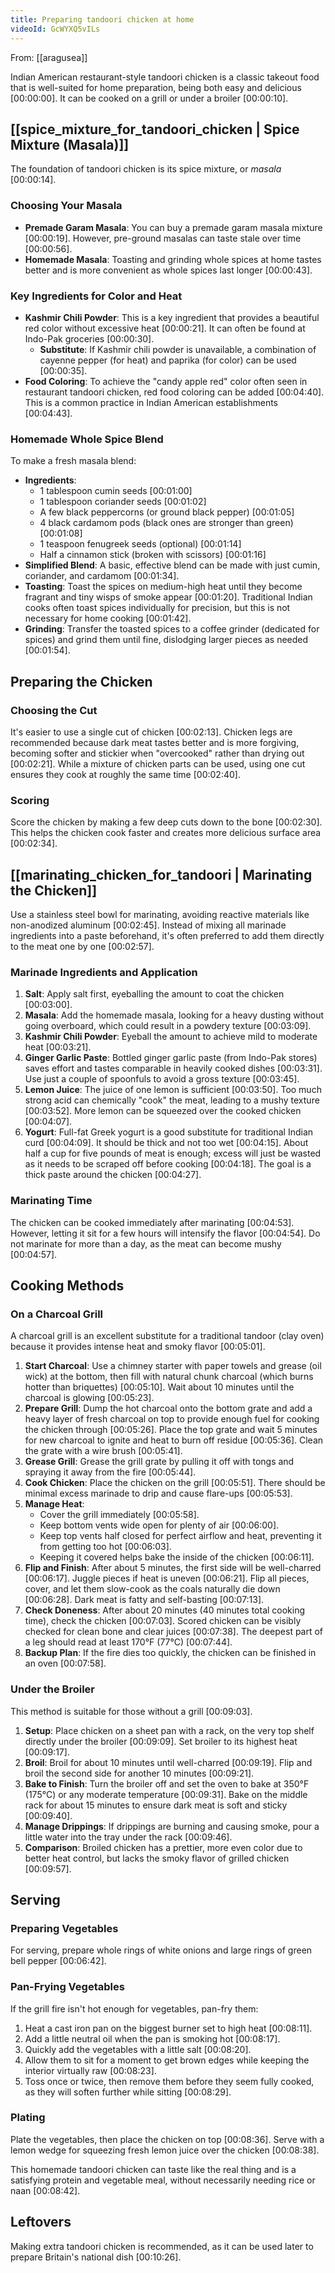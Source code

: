 ```yaml
---
title: Preparing tandoori chicken at home
videoId: GcWYXQ5vILs
---
```


From: [[aragusea]] <br/> 

Indian American restaurant-style tandoori chicken is a classic takeout food that is well-suited for home preparation, being both easy and delicious <a class="yt-timestamp" data-t="00:00:00">[00:00:00]</a>. It can be cooked on a grill or under a broiler <a class="yt-timestamp" data-t="00:00:10">[00:00:10]</a>.

## [[spice_mixture_for_tandoori_chicken | Spice Mixture (Masala)]]

The foundation of tandoori chicken is its spice mixture, or *masala* <a class="yt-timestamp" data-t="00:00:14">[00:00:14]</a>.

### Choosing Your Masala

*   **Premade Garam Masala**: You can buy a premade garam masala mixture <a class="yt-timestamp" data-t="00:00:19">[00:00:19]</a>. However, pre-ground masalas can taste stale over time <a class="yt-timestamp" data-t="00:00:56">[00:00:56]</a>.
*   **Homemade Masala**: Toasting and grinding whole spices at home tastes better and is more convenient as whole spices last longer <a class="yt-timestamp" data-t="00:00:43">[00:00:43]</a>.

### Key Ingredients for Color and Heat

*   **Kashmir Chili Powder**: This is a key ingredient that provides a beautiful red color without excessive heat <a class="yt-timestamp" data-t="00:00:21">[00:00:21]</a>. It can often be found at Indo-Pak groceries <a class="yt-timestamp" data-t="00:00:30">[00:00:30]</a>.
    *   **Substitute**: If Kashmir chili powder is unavailable, a combination of cayenne pepper (for heat) and paprika (for color) can be used <a class="yt-timestamp" data-t="00:00:35">[00:00:35]</a>.
*   **Food Coloring**: To achieve the "candy apple red" color often seen in restaurant tandoori chicken, red food coloring can be added <a class="yt-timestamp" data-t="00:04:40">[00:04:40]</a>. This is a common practice in Indian American establishments <a class="yt-timestamp" data-t="00:04:43">[00:04:43]</a>.

### Homemade Whole Spice Blend

To make a fresh masala blend:
*   **Ingredients**:
    *   1 tablespoon cumin seeds <a class="yt-timestamp" data-t="00:01:00">[00:01:00]</a>
    *   1 tablespoon coriander seeds <a class="yt-timestamp" data-t="00:01:02">[00:01:02]</a>
    *   A few black peppercorns (or ground black pepper) <a class="yt-timestamp" data-t="00:01:05">[00:01:05]</a>
    *   4 black cardamom pods (black ones are stronger than green) <a class="yt-timestamp" data-t="00:01:08">[00:01:08]</a>
    *   1 teaspoon fenugreek seeds (optional) <a class="yt-timestamp" data-t="00:01:14">[00:01:14]</a>
    *   Half a cinnamon stick (broken with scissors) <a class="yt-timestamp" data-t="00:01:16">[00:01:16]</a>
*   **Simplified Blend**: A basic, effective blend can be made with just cumin, coriander, and cardamom <a class="yt-timestamp" data-t="00:01:34">[00:01:34]</a>.
*   **Toasting**: Toast the spices on medium-high heat until they become fragrant and tiny wisps of smoke appear <a class="yt-timestamp" data-t="00:01:20">[00:01:20]</a>. Traditional Indian cooks often toast spices individually for precision, but this is not necessary for home cooking <a class="yt-timestamp" data-t="00:01:42">[00:01:42]</a>.
*   **Grinding**: Transfer the toasted spices to a coffee grinder (dedicated for spices) and grind them until fine, dislodging larger pieces as needed <a class="yt-timestamp" data-t="00:01:54">[00:01:54]</a>.

## Preparing the Chicken

### Choosing the Cut
It's easier to use a single cut of chicken <a class="yt-timestamp" data-t="00:02:13">[00:02:13]</a>. Chicken legs are recommended because dark meat tastes better and is more forgiving, becoming softer and stickier when "overcooked" rather than drying out <a class="yt-timestamp" data-t="00:02:21">[00:02:21]</a>. While a mixture of chicken parts can be used, using one cut ensures they cook at roughly the same time <a class="yt-timestamp" data-t="00:02:40">[00:02:40]</a>.

### Scoring
Score the chicken by making a few deep cuts down to the bone <a class="yt-timestamp" data-t="00:02:30">[00:02:30]</a>. This helps the chicken cook faster and creates more delicious surface area <a class="yt-timestamp" data-t="00:02:34">[00:02:34]</a>.

## [[marinating_chicken_for_tandoori | Marinating the Chicken]]

Use a stainless steel bowl for marinating, avoiding reactive materials like non-anodized aluminum <a class="yt-timestamp" data-t="00:02:45">[00:02:45]</a>. Instead of mixing all marinade ingredients into a paste beforehand, it's often preferred to add them directly to the meat one by one <a class="yt-timestamp" data-t="00:02:57">[00:02:57]</a>.

### Marinade Ingredients and Application

1.  **Salt**: Apply salt first, eyeballing the amount to coat the chicken <a class="yt-timestamp" data-t="00:03:00">[00:03:00]</a>.
2.  **Masala**: Add the homemade masala, looking for a heavy dusting without going overboard, which could result in a powdery texture <a class="yt-timestamp" data-t="00:03:09">[00:03:09]</a>.
3.  **Kashmir Chili Powder**: Eyeball the amount to achieve mild to moderate heat <a class="yt-timestamp" data-t="00:03:21">[00:03:21]</a>.
4.  **Ginger Garlic Paste**: Bottled ginger garlic paste (from Indo-Pak stores) saves effort and tastes comparable in heavily cooked dishes <a class="yt-timestamp" data-t="00:03:31">[00:03:31]</a>. Use just a couple of spoonfuls to avoid a gross texture <a class="yt-timestamp" data-t="00:03:45">[00:03:45]</a>.
5.  **Lemon Juice**: The juice of one lemon is sufficient <a class="yt-timestamp" data-t="00:03:50">[00:03:50]</a>. Too much strong acid can chemically "cook" the meat, leading to a mushy texture <a class="yt-timestamp" data-t="00:03:52">[00:03:52]</a>. More lemon can be squeezed over the cooked chicken <a class="yt-timestamp" data-t="00:04:07">[00:04:07]</a>.
6.  **Yogurt**: Full-fat Greek yogurt is a good substitute for traditional Indian curd <a class="yt-timestamp" data-t="00:04:09">[00:04:09]</a>. It should be thick and not too wet <a class="yt-timestamp" data-t="00:04:15">[00:04:15]</a>. About half a cup for five pounds of meat is enough; excess will just be wasted as it needs to be scraped off before cooking <a class="yt-timestamp" data-t="00:04:18">[00:04:18]</a>. The goal is a thick paste around the chicken <a class="yt-timestamp" data-t="00:04:27">[00:04:27]</a>.

### Marinating Time
The chicken can be cooked immediately after marinating <a class="yt-timestamp" data-t="00:04:53">[00:04:53]</a>. However, letting it sit for a few hours will intensify the flavor <a class="yt-timestamp" data-t="00:04:54">[00:04:54]</a>. Do not marinate for more than a day, as the meat can become mushy <a class="yt-timestamp" data-t="00:04:57">[00:04:57]</a>.

## Cooking Methods

### On a Charcoal Grill

A charcoal grill is an excellent substitute for a traditional tandoor (clay oven) because it provides intense heat and smoky flavor <a class="yt-timestamp" data-t="00:05:01">[00:05:01]</a>.

1.  **Start Charcoal**: Use a chimney starter with paper towels and grease (oil wick) at the bottom, then fill with natural chunk charcoal (which burns hotter than briquettes) <a class="yt-timestamp" data-t="00:05:10">[00:05:10]</a>. Wait about 10 minutes until the charcoal is glowing <a class="yt-timestamp" data-t="00:05:23">[00:05:23]</a>.
2.  **Prepare Grill**: Dump the hot charcoal onto the bottom grate and add a heavy layer of fresh charcoal on top to provide enough fuel for cooking the chicken through <a class="yt-timestamp" data-t="00:05:26">[00:05:26]</a>. Place the top grate and wait 5 minutes for new charcoal to ignite and heat to burn off residue <a class="yt-timestamp" data-t="00:05:36">[00:05:36]</a>. Clean the grate with a wire brush <a class="yt-timestamp" data-t="00:05:41">[00:05:41]</a>.
3.  **Grease Grill**: Grease the grill grate by pulling it off with tongs and spraying it away from the fire <a class="yt-timestamp" data-t="00:05:44">[00:05:44]</a>.
4.  **Cook Chicken**: Place the chicken on the grill <a class="yt-timestamp" data-t="00:05:51">[00:05:51]</a>. There should be minimal excess marinade to drip and cause flare-ups <a class="yt-timestamp" data-t="00:05:53">[00:05:53]</a>.
5.  **Manage Heat**:
    *   Cover the grill immediately <a class="yt-timestamp" data-t="00:05:58">[00:05:58]</a>.
    *   Keep bottom vents wide open for plenty of air <a class="yt-timestamp" data-t="00:06:00">[00:06:00]</a>.
    *   Keep top vents half closed for perfect airflow and heat, preventing it from getting too hot <a class="yt-timestamp" data-t="00:06:03">[00:06:03]</a>.
    *   Keeping it covered helps bake the inside of the chicken <a class="yt-timestamp" data-t="00:06:11">[00:06:11]</a>.
6.  **Flip and Finish**: After about 5 minutes, the first side will be well-charred <a class="yt-timestamp" data-t="00:06:17">[00:06:17]</a>. Juggle pieces if heat is uneven <a class="yt-timestamp" data-t="00:06:21">[00:06:21]</a>. Flip all pieces, cover, and let them slow-cook as the coals naturally die down <a class="yt-timestamp" data-t="00:06:28">[00:06:28]</a>. Dark meat is fatty and self-basting <a class="yt-timestamp" data-t="00:07:13">[00:07:13]</a>.
7.  **Check Doneness**: After about 20 minutes (40 minutes total cooking time), check the chicken <a class="yt-timestamp" data-t="00:07:03">[00:07:03]</a>. Scored chicken can be visibly checked for clean bone and clear juices <a class="yt-timestamp" data-t="00:07:38">[00:07:38]</a>. The deepest part of a leg should read at least 170°F (77°C) <a class="yt-timestamp" data-t="00:07:44">[00:07:44]</a>.
8.  **Backup Plan**: If the fire dies too quickly, the chicken can be finished in an oven <a class="yt-timestamp" data-t="00:07:58">[00:07:58]</a>.

### Under the Broiler

This method is suitable for those without a grill <a class="yt-timestamp" data-t="00:09:03">[00:09:03]</a>.

1.  **Setup**: Place chicken on a sheet pan with a rack, on the very top shelf directly under the broiler <a class="yt-timestamp" data-t="00:09:09">[00:09:09]</a>. Set broiler to its highest heat <a class="yt-timestamp" data-t="00:09:17">[00:09:17]</a>.
2.  **Broil**: Broil for about 10 minutes until well-charred <a class="yt-timestamp" data-t="00:09:19">[00:09:19]</a>. Flip and broil the second side for another 10 minutes <a class="yt-timestamp" data-t="00:09:21">[00:09:21]</a>.
3.  **Bake to Finish**: Turn the broiler off and set the oven to bake at 350°F (175°C) or any moderate temperature <a class="yt-timestamp" data-t="00:09:31">[00:09:31]</a>. Bake on the middle rack for about 15 minutes to ensure dark meat is soft and sticky <a class="yt-timestamp" data-t="00:09:40">[00:09:40]</a>.
4.  **Manage Drippings**: If drippings are burning and causing smoke, pour a little water into the tray under the rack <a class="yt-timestamp" data-t="00:09:46">[00:09:46]</a>.
5.  **Comparison**: Broiled chicken has a prettier, more even color due to better heat control, but lacks the smoky flavor of grilled chicken <a class="yt-timestamp" data-t="00:09:57">[00:09:57]</a>.

## Serving

### Preparing Vegetables
For serving, prepare whole rings of white onions and large rings of green bell pepper <a class="yt-timestamp" data-t="00:06:42">[00:06:42]</a>.

### Pan-Frying Vegetables
If the grill fire isn't hot enough for vegetables, pan-fry them:
1.  Heat a cast iron pan on the biggest burner set to high heat <a class="yt-timestamp" data-t="00:08:11">[00:08:11]</a>.
2.  Add a little neutral oil when the pan is smoking hot <a class="yt-timestamp" data-t="00:08:17">[00:08:17]</a>.
3.  Quickly add the vegetables with a little salt <a class="yt-timestamp" data-t="00:08:20">[00:08:20]</a>.
4.  Allow them to sit for a moment to get brown edges while keeping the interior virtually raw <a class="yt-timestamp" data-t="00:08:23">[00:08:23]</a>.
5.  Toss once or twice, then remove them before they seem fully cooked, as they will soften further while sitting <a class="yt-timestamp" data-t="00:08:29">[00:08:29]</a>.

### Plating
Plate the vegetables, then place the chicken on top <a class="yt-timestamp" data-t="00:08:36">[00:08:36]</a>. Serve with a lemon wedge for squeezing fresh lemon juice over the chicken <a class="yt-timestamp" data-t="00:08:38">[00:08:38]</a>.

This homemade tandoori chicken can taste like the real thing and is a satisfying protein and vegetable meal, without necessarily needing rice or naan <a class="yt-timestamp" data-t="00:08:42">[00:08:42]</a>.

## Leftovers

Making extra tandoori chicken is recommended, as it can be used later to prepare Britain's national dish <a class="yt-timestamp" data-t="00:10:26">[00:10:26]</a>.